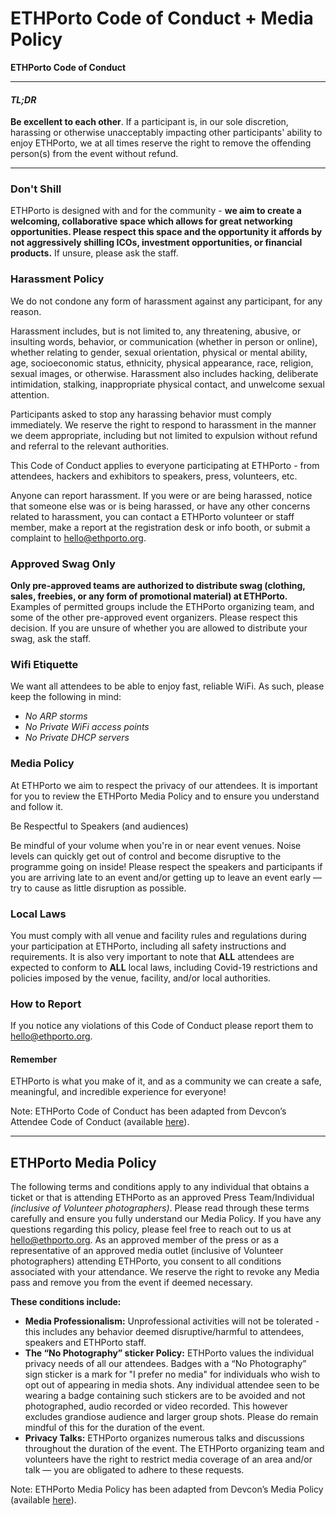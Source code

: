 # ETHPorto Code of Conduct + Media Policy

**ETHPorto Code of Conduct**
_____
#### *TL;DR*

**Be excellent to each other**. If a participant is, in our sole discretion, harassing or otherwise unacceptably impacting other participants' ability to enjoy ETHPorto, we at all times reserve the right to remove the offending person(s) from the event without refund.
_____

### Don't Shill
ETHPorto is designed with and for the community - **we aim to create a welcoming, collaborative space which allows for great networking opportunities. Please respect this space and the opportunity it affords by not aggressively shilling ICOs, investment opportunities, or financial products.** If unsure, please ask the staff.


### Harassment Policy
We do not condone any form of harassment against any participant, for any reason.

Harassment includes, but is not limited to, any threatening, abusive, or insulting words, behavior, or communication (whether in person or online), whether relating to gender, sexual orientation, physical or mental ability, age, socioeconomic status, ethnicity, physical appearance, race, religion, sexual images, or otherwise. Harassment also includes hacking, deliberate intimidation, stalking, inappropriate physical contact, and unwelcome sexual attention.

Participants asked to stop any harassing behavior must comply immediately. We reserve the right to respond to harassment in the manner we deem appropriate, including but not limited to expulsion without refund and referral to the relevant authorities.

This Code of Conduct applies to everyone participating at ETHPorto - from attendees, hackers and exhibitors to speakers, press, volunteers, etc.

Anyone can report harassment. If you were or are being harassed, notice that someone else was or is being harassed, or have any other concerns related to harassment, you can contact a ETHPorto volunteer or staff member, make a report at the registration desk or info booth, or submit a complaint to hello@ethporto.org.

### Approved Swag Only
**Only pre-approved teams are authorized to distribute swag (clothing, sales, freebies, or any form of promotional material) at ETHPorto.** Examples of permitted groups include the ETHPorto organizing team, and some of the other pre-approved event organizers. Please respect this decision. If you are unsure of whether you are allowed to distribute your swag, ask the staff.

### Wifi Etiquette
We want all attendees to be able to enjoy fast, reliable WiFi. As such, please keep the following in mind:
- *No ARP storms*
- *No Private WiFi access points*
- *No Private DHCP servers*


### Media Policy
At ETHPorto we aim to respect the privacy of our attendees. It is important for you to review the ETHPorto Media Policy and to ensure you understand and follow it.

Be Respectful to Speakers (and audiences)

Be mindful of your volume when you're in or near event venues. Noise levels can quickly get out of control and become disruptive to the programme going on inside! Please respect the speakers and participants if you are arriving late to an event and/or getting up to leave an event early — try to cause as little disruption as possible.

### Local Laws
You must comply with all venue and facility rules and regulations during your participation at ETHPorto, including all safety instructions and requirements. It is also very important to note that **ALL** attendees are expected to conform to **ALL** local laws, including Covid-19 restrictions and policies imposed by the venue, facility, and/or local authorities.

### How to Report
If you notice any violations of this Code of Conduct please report them to [hello@ethporto.org](mailto:hello@ethporto.org).

#### Remember
ETHPorto is what you make of it, and as a community we can create a safe, meaningful, and incredible experience for everyone!

Note: ETHPorto Code of Conduct has been adapted from Devcon’s Attendee Code of Conduct (available [here](https://devcon.org/code-of-conduct/)).

_______

## ETHPorto Media Policy

The following terms and conditions apply to any individual that obtains a ticket or that is attending ETHPorto as an approved Press Team/Individual *(inclusive of Volunteer photographers)*. Please read through these terms carefully and ensure you fully understand our Media Policy. If you have any questions regarding this policy, please feel free to reach out to us at hello@ethporto.org.
As an approved member of the press or as a representative of an approved media outlet (inclusive of Volunteer photographers) attending ETHPorto, you consent to all conditions associated with your attendance. We reserve the right to revoke any Media pass and remove you from the event if deemed necessary.

**These conditions include:**

- **Media Professionalism:** Unprofessional activities will not be tolerated - this includes any behavior deemed disruptive/harmful to attendees, speakers and ETHPorto staff.
- **The “No Photography” sticker Policy:** ETHPorto values the individual privacy needs of all our attendees. Badges with a “No Photography” sign sticker is a mark for "I prefer no media" for individuals who wish to opt out of appearing in media shots. Any individual attendee seen to be wearing a badge containing such stickers are to be avoided and not photographed, audio recorded or video recorded. This however excludes grandiose audience and larger group shots. Please do remain mindful of this for the duration of the event.
- **Privacy Talks:** ETHPorto organizes numerous talks and discussions throughout the duration of the event. The ETHPorto organizing team and volunteers have the right to restrict media coverage of an area and/or talk — you are obligated to adhere to these requests.

Note: ETHPorto Media Policy has been adapted from Devcon’s Media Policy (available [here](https://devcon.org/terms-of-service/)).
